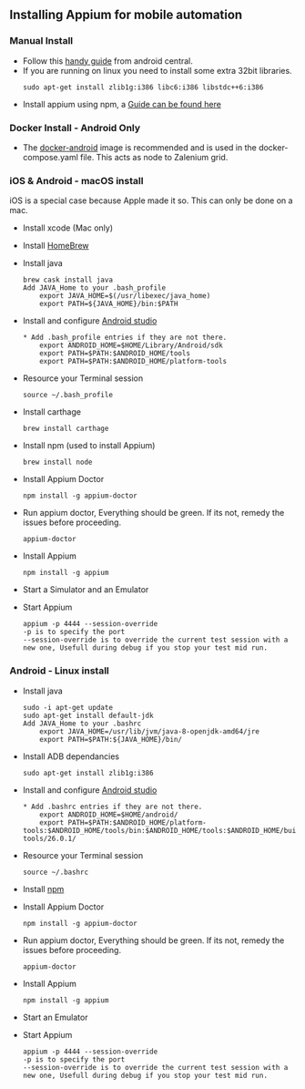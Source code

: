 ## Installing Appium for mobile automation ##

### **Manual Install**

* Follow this [handy guide](https://www.androidcentral.com/installing-android-sdk-windows-mac-and-linux-tutorial) from android central.
* If you are running on linux you need to install some extra 32bit libraries. 
    ```
    sudo apt-get install zlib1g:i386 libc6:i386 libstdc++6:i386
    ```
* Install appium using npm, a [Guide can be found here](https://www.npmjs.com/package/appium)

### **Docker Install - Android Only**

* The [docker-android](https://github.com/butomo1989/docker-android) image is recommended and is used in the
docker-compose.yaml file. This acts as node to Zalenium grid. 

### **iOS & Android - macOS install**
iOS is a special case because Apple made it so. This can only be done on a mac.

* Install xcode (Mac only)
* Install [HomeBrew](https://brew.sh/)
* Install java
    ```
    brew cask install java
    Add JAVA_Home to your .bash_profile
        export JAVA_HOME=$(/usr/libexec/java_home)
        export PATH=${JAVA_HOME}/bin:$PATH
    ```
* Install and configure [Android studio](https://developer.android.com/studio/install.html) 
    ```
    * Add .bash_profile entries if they are not there.
        export ANDROID_HOME=$HOME/Library/Android/sdk
        export PATH=$PATH:$ANDROID_HOME/tools
        export PATH=$PATH:$ANDROID_HOME/platform-tools
    ```
* Resource your Terminal session
    ```
    source ~/.bash_profile
    ```
* Install carthage
    ```
    brew install carthage

    ```
* Install npm (used to install Appium)
    ```
    brew install node
    ```
* Install Appium Doctor
    ```
    npm install -g appium-doctor
    ```
* Run appium doctor, Everything should be green. If its not, remedy the issues before proceeding.
    ```
    appium-doctor
    ```

* Install Appium
    ```
    npm install -g appium
    ```
        
* Start a Simulator and an Emulator 

* Start Appium
    ```
    appium -p 4444 --session-override
    -p is to specify the port
    --session-override is to override the current test session with a new one, Usefull during debug if you stop your test mid run.
    ```

### **Android - Linux install**

* Install java
    ```
    sudo -i apt-get update
    sudo apt-get install default-jdk
    Add JAVA_Home to your .bashrc
        export JAVA_HOME=/usr/lib/jvm/java-8-openjdk-amd64/jre
        export PATH=$PATH:${JAVA_HOME}/bin/

    ```
* Install ADB dependancies
    ````    
    sudo apt-get install zlib1g:i386
    ````
* Install and configure [Android studio](https://developer.android.com/studio/install.html) 
    ```
    * Add .bashrc entries if they are not there.
        export ANDROID_HOME=$HOME/android/
        export PATH=$PATH:$ANDROID_HOME/platform-tools:$ANDROID_HOME/tools/bin:$ANDROID_HOME/tools:$ANDROID_HOME/build-tools/26.0.1/
    ```
* Resource your Terminal session
    ```
    source ~/.bashrc
    ```
* Install [npm](https://nodejs.org/en/download/package-manager/)

* Install Appium Doctor
    ```
    npm install -g appium-doctor
    ```
* Run appium doctor, Everything should be green. If its not, remedy the issues before proceeding.
    ```
    appium-doctor
    ```

* Install Appium
    ```
    npm install -g appium
    ```
        
* Start an Emulator 

* Start Appium
    ```
    appium -p 4444 --session-override
    -p is to specify the port
    --session-override is to override the current test session with a new one, Usefull during debug if you stop your test mid run.
    ```